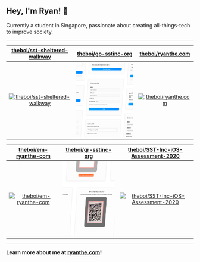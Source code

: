 ## Hey, I'm Ryan! 👋

Currently a student in Singapore, passionate about creating all-things-tech to improve society.

---

| [theboi/sst-sheltered-walkway](https://github.com/theboi/sst-sheltered-walkway) | [theboi/go-sstinc-org](https://github.com/theboi/go-sstinc-org) | [theboi/ryanthe.com](https://github.com/theboi/ryanthe.com) |
| :-: | :-: | :-: |
| <a href="https://github.com/theboi/sst-sheltered-walkway"><img src="https://github.com/theboi/theboi/raw/main/DISPLAY.jpg" alt="theboi/sst-sheltered-walkway" title="theboi/sst-sheltered-walkway" width="200" height="200"></a> | <a href="https://github.com/theboi/go-sstinc-org"><img src="https://github.com/theboi/go-sstinc-org/raw/main/DISPLAY.jpg" alt="theboi/go-sstinc-org" title="theboi/go-sstinc-org" width="200" height="200"></a> | <a href="https://github.com/theboi/ryanthe.com"><img src="https://github.com/theboi/theboi/raw/main/DISPLAY.jpg" alt="theboi/ryanthe.com" title="theboi/ryanthe.com" width="200" height="200"></a> |

| [theboi/em-ryanthe-com](https://github.com/theboi/em-ryanthe-com) | [theboi/qr-sstinc-org](https://github.com/theboi/qr-sstinc-org) | [theboi/SST-Inc-iOS-Assessment-2020](https://github.com/theboi/SST-Inc-iOS-Assessment-2020) |
| :-: | :-: | :-: |
| <a href="https://github.com/theboi/em-ryanthe-com"><img src="https://github.com/theboi/theboi/raw/main/DISPLAY.jpg" alt="theboi/em-ryanthe-com" title="theboi/em-ryanthe-com" width="200" height="200"></a> | <a href="https://github.com/theboi/qr-sstinc-org"><img src="https://github.com/theboi/qr-sstinc-org/raw/main/DISPLAY.jpg" alt="theboi/qr-sstinc-org" title="theboi/qr-sstinc-org" width="200" height="200"></a> | <a href="https://github.com/theboi/SST-Inc-iOS-Assessment-2020"><img src="https://github.com/theboi/theboi/raw/main/DISPLAY.jpg" alt="theboi/SST-Inc-iOS-Assessment-2020" title="theboi/SST-Inc-iOS-Assessment-2020" width="200" height="200"></a> |



---

**Learn more about me at [ryanthe.com](https://www.ryanthe.com)!**